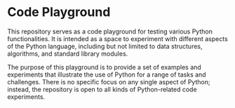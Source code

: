 # Code Playground

This repository serves as a code playground for testing various Python functionalities. It is intended as a space to experiment with different aspects of the Python language, including but not limited to data structures, algorithms, and standard library modules.

The purpose of this playground is to provide a set of examples and experiments that illustrate the use of Python for a range of tasks and challenges. There is no specific focus on any single aspect of Python; instead, the repository is open to all kinds of Python-related code experiments. 
